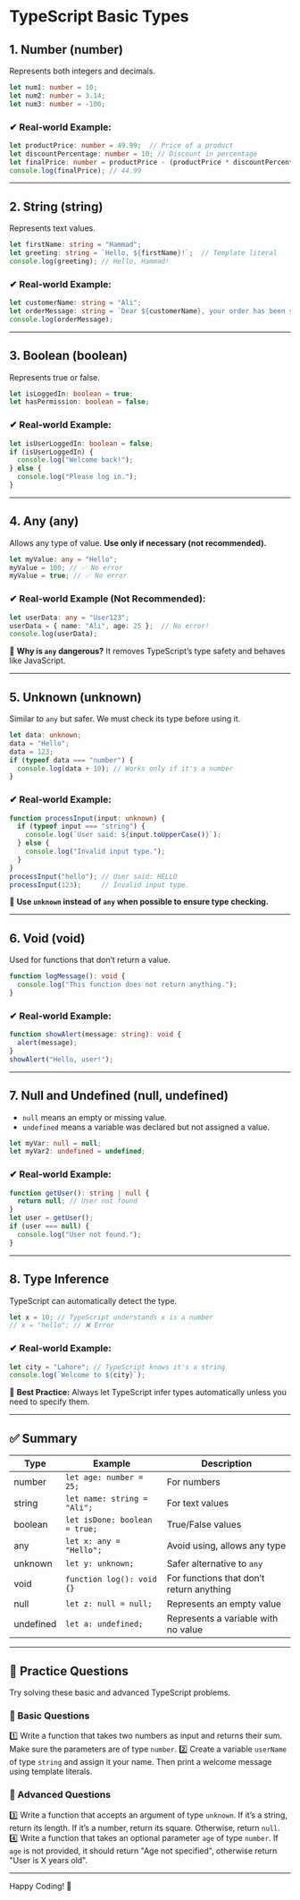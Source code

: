 # TypeScript Basic Types

## 1. Number (number)
Represents both integers and decimals.

```ts
let num1: number = 10;
let num2: number = 3.14;
let num3: number = -100;
```

### ✔ Real-world Example:
```ts
let productPrice: number = 49.99;  // Price of a product
let discountPercentage: number = 10; // Discount in percentage
let finalPrice: number = productPrice - (productPrice * discountPercentage) / 100;
console.log(finalPrice); // 44.99
```

---

## 2. String (string)
Represents text values.

```ts
let firstName: string = "Hammad";
let greeting: string = `Hello, ${firstName}!`;  // Template literal
console.log(greeting); // Hello, Hammad!
```

### ✔ Real-world Example:
```ts
let customerName: string = "Ali";
let orderMessage: string = `Dear ${customerName}, your order has been shipped!`;
console.log(orderMessage);
```

---

## 3. Boolean (boolean)
Represents true or false.

```ts
let isLoggedIn: boolean = true;
let hasPermission: boolean = false;
```

### ✔ Real-world Example:
```ts
let isUserLoggedIn: boolean = false;
if (isUserLoggedIn) {
  console.log("Welcome back!");
} else {
  console.log("Please log in.");
}
```

---

## 4. Any (any)
Allows any type of value. **Use only if necessary (not recommended).**

```ts
let myValue: any = "Hello";
myValue = 100; // ✅ No error
myValue = true; // ✅ No error
```

### ✔ Real-world Example (Not Recommended):
```ts
let userData: any = "User123";
userData = { name: "Ali", age: 25 };  // No error!
console.log(userData);
```

🚨 **Why is `any` dangerous?** It removes TypeScript’s type safety and behaves like JavaScript.

---

## 5. Unknown (unknown)
Similar to `any` but safer. We must check its type before using it.

```ts
let data: unknown;
data = "Hello";
data = 123;
if (typeof data === "number") {
  console.log(data + 10); // Works only if it's a number
}
```

### ✔ Real-world Example:
```ts
function processInput(input: unknown) {
  if (typeof input === "string") {
    console.log(`User said: ${input.toUpperCase()}`);
  } else {
    console.log("Invalid input type.");
  }
}
processInput("hello"); // User said: HELLO
processInput(123);     // Invalid input type.
```
🚀 **Use `unknown` instead of `any` when possible to ensure type checking.**

---

## 6. Void (void)
Used for functions that don’t return a value.

```ts
function logMessage(): void {
  console.log("This function does not return anything.");
}
```

### ✔ Real-world Example:
```ts
function showAlert(message: string): void {
  alert(message);
}
showAlert("Hello, user!");
```

---

## 7. Null and Undefined (null, undefined)
- `null` means an empty or missing value.
- `undefined` means a variable was declared but not assigned a value.

```ts
let myVar: null = null;
let myVar2: undefined = undefined;
```

### ✔ Real-world Example:
```ts
function getUser(): string | null {
  return null; // User not found
}
let user = getUser();
if (user === null) {
  console.log("User not found.");
}
```

---

## 8. Type Inference
TypeScript can automatically detect the type.

```ts
let x = 10; // TypeScript understands x is a number
// x = "hello"; // ❌ Error
```

### ✔ Real-world Example:
```ts
let city = "Lahore"; // TypeScript knows it's a string
console.log(`Welcome to ${city}`);
```

🚀 **Best Practice:** Always let TypeScript infer types automatically unless you need to specify them.

---

## ✅ Summary

| Type       | Example                       | Description                           |
|------------|-------------------------------|---------------------------------------|
| number     | `let age: number = 25;`      | For numbers                          |
| string     | `let name: string = "Ali";` | For text values                      |
| boolean    | `let isDone: boolean = true;` | True/False values                     |
| any        | `let x: any = "Hello";`     | Avoid using, allows any type         |
| unknown    | `let y: unknown;`           | Safer alternative to `any`           |
| void       | `function log(): void {}`    | For functions that don’t return anything |
| null       | `let z: null = null;`       | Represents an empty value            |
| undefined  | `let a: undefined;`         | Represents a variable with no value  |

---

## 📝 Practice Questions
Try solving these basic and advanced TypeScript problems.

### 🔹 Basic Questions
1️⃣ Write a function that takes two numbers as input and returns their sum. Make sure the parameters are of type `number`.
2️⃣ Create a variable `userName` of type `string` and assign it your name. Then print a welcome message using template literals.

### 🔹 Advanced Questions
3️⃣ Write a function that accepts an argument of type `unknown`. If it’s a string, return its length. If it’s a number, return its square. Otherwise, return `null`.
4️⃣ Write a function that takes an optional parameter `age` of type `number`. If `age` is not provided, it should return "Age not specified", otherwise return "User is X years old".

---

Happy Coding! 🚀

